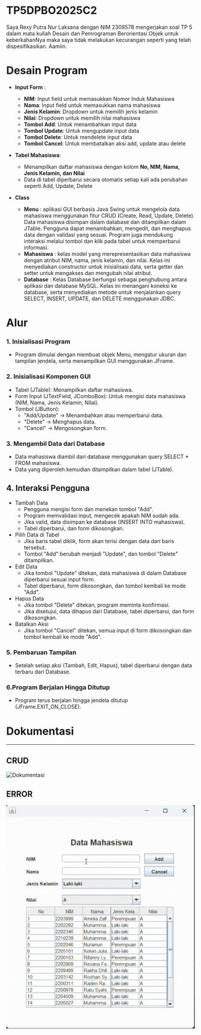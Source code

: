 # TP5DPBO2025C2

Saya Rexy Putra Nur Laksana dengan NIM 2309578 mengerjakan soal TP 5 dalam mata kuliah Desain dan Pemrograman Berorientasi Objek untuk keberkahanNya maka saya tidak melakukan kecurangan seperti yang telah dispesifikasikan. Aamiin.

# Desain Program
- **Input Form** :
  - **NIM**: Input field untuk memasukkan Nomor Induk Mahasiswa  
  - **Nama**: Input field untuk memasukkan nama mahasiswa  
  - **Jenis Kelamin**: Dropdown untuk memilih jenis kelamin  
  - **Nilai**: Dropdown untuk memilih nilai mahasiswa
  - **Tombol Add**: Untuk menambahkan input data  
  - **Tombol Update**: Untuk mengupdate input data  
  - **Tombol Delete**: Untuk mendelete input data  
  - **Tombol Cancel**: Untuk membatalkan aksi add, update atau delete  

- **Tabel Mahasiswa**:  
  - Menampilkan daftar mahasiswa dengan kolom **No, NIM, Nama, Jenis Kelamin, dan Nilai**  
  - Data di tabel diperbarui secara otomatis setiap kali ada perubahan seperti Add, Update, Delete

- **Class**
  - **Menu** : aplikasi GUI berbasis Java Swing untuk mengelola data mahasiswa menggunakan fitur CRUD (Create, Read, Update, Delete). Data mahasiswa disimpan dalam database dan ditampilkan dalam JTable. Pengguna dapat menambahkan, mengedit, dan menghapus data dengan validasi yang sesuai. Program juga mendukung interaksi melalui tombol dan klik pada tabel untuk memperbarui informasi. 
  - **Mahasiswa** :  kelas model yang merepresentasikan data mahasiswa dengan atribut NIM, nama, jenis kelamin, dan nilai. Kelas ini menyediakan constructor untuk inisialisasi data, serta getter dan setter untuk mengakses dan mengubah nilai atribut.
  - **Database** : Kelas Database berfungsi sebagai penghubung antara aplikasi dan database MySQL. Kelas ini menangani koneksi ke database, serta menyediakan metode untuk menjalankan query SELECT, INSERT, UPDATE, dan DELETE menggunakan JDBC.

# Alur
### 1. **Inisialisasi Program**

- Program dimulai dengan membuat objek Menu, mengatur ukuran dan tampilan jendela, serta menampilkan GUI menggunakan JFrame.

### 2. **Inisialisasi Komponen GUI**

- Tabel (JTable): Menampilkan daftar mahasiswa.
- Form Input (JTextField, JComboBox): Untuk mengisi data mahasiswa (NIM, Nama, Jenis Kelamin, Nilai).
- Tombol (JButton):
  - "Add/Update" → Menambahkan atau memperbarui data.
  - "Delete" → Menghapus data.
  - "Cancel" → Mengosongkan form.

### 3. **Mengambil Data dari Database**

- Data mahasiswa diambil dari database menggunakan query SELECT * FROM mahasiswa.
- Data yang diperoleh kemudian ditampilkan dalam tabel (JTable).

## 4. **Interaksi Pengguna**

- Tambah Data
  - Pengguna mengisi form dan menekan tombol "Add".
  - Program memvalidasi input, mengecek apakah NIM sudah ada.
  - Jika valid, data disimpan ke database (INSERT INTO mahasiswa).
  - Tabel diperbarui, dan form dikosongkan.
- Pilih Data di Tabel
  - Jika baris tabel diklik, form akan terisi dengan data dari baris tersebut.
  - Tombol "Add" berubah menjadi "Update", dan tombol "Delete" ditampilkan.
- Edit Data
  - Jika tombol "Update" ditekan, data mahasiswa di dalam Database diperbarui sesuai input form.
  - Tabel diperbarui, form dikosongkan, dan tombol kembali ke mode "Add".
- Hapus Data
  - Jika tombol "Delete" ditekan, program meminta konfirmasi.
  - Jika disetujui, data dihapus dari Database, tabel diperbarui, dan form dikosongkan.
- Batalkan Aksi
  - Jika tombol "Cancel" ditekan, semua input di form dikosongkan dan tombol kembali ke mode "Add".

### 5. **Pembaruan Tampilan**

- Setelah setiap aksi (Tambah, Edit, Hapus), tabel diperbarui dengan data terbaru dari Database.

### 6.**Program Berjalan Hingga Ditutup**

- Program terus berjalan hingga jendela ditutup (JFrame.EXIT_ON_CLOSE).

# Dokumentasi
---

## CRUD
![Dokumentasi](Screenshot/CRUD.gif)

## ERROR
![Dokumentasi](Screenshot/ERROR.gif)
